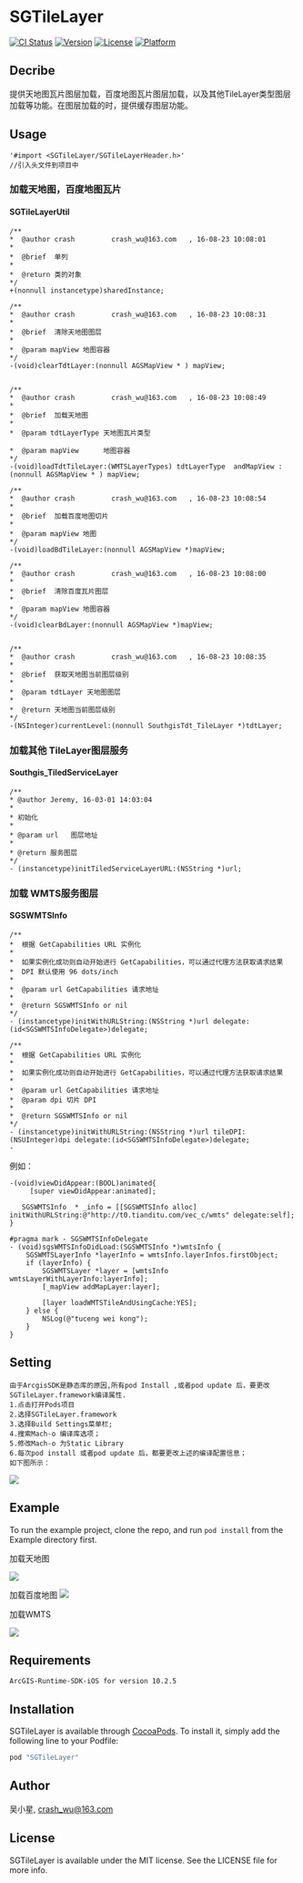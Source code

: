# SGTileLayer

[![CI Status](http://img.shields.io/travis/吴小星/SGTileLayer.svg?style=flat)](https://travis-ci.org/吴小星/SGTileLayer)
[![Version](https://img.shields.io/cocoapods/v/SGTileLayer.svg?style=flat)](http://cocoapods.org/pods/SGTileLayer)
[![License](https://img.shields.io/cocoapods/l/SGTileLayer.svg?style=flat)](http://cocoapods.org/pods/SGTileLayer)
[![Platform](https://img.shields.io/cocoapods/p/SGTileLayer.svg?style=flat)](http://cocoapods.org/pods/SGTileLayer)

## Decribe
提供天地图瓦片图层加载，百度地图瓦片图层加载，以及其他TileLayer类型图层加载等功能。在图层加载的时，提供缓存图层功能。 

## Usage

    '#import <SGTileLayer/SGTileLayerHeader.h>'
    //引入头文件到项目中

### 加载天地图，百度地图瓦片
#### SGTileLayerUtil
    /**
    *  @author crash         crash_wu@163.com   , 16-08-23 10:08:01
    *
    *  @brief  单列
    *
    *  @return 类的对象
    */
    +(nonnull instancetype)sharedInstance;

    /**
    *  @author crash         crash_wu@163.com   , 16-08-23 10:08:31
    *
    *  @brief  清除天地图图层
    *
    *  @param mapView 地图容器
    */
    -(void)clearTdtLayer:(nonnull AGSMapView * ) mapView;


    /**
    *  @author crash         crash_wu@163.com   , 16-08-23 10:08:49
    *
    *  @brief  加载天地图
    *
    *  @param tdtLayerType 天地图瓦片类型

    *  @param mapView      地图容器
    */
    -(void)loadTdtTileLayer:(WMTSLayerTypes) tdtLayerType  andMapView :(nonnull AGSMapView * ) mapView;

    /**
    *  @author crash         crash_wu@163.com   , 16-08-23 10:08:54
    *
    *  @brief  加载百度地图切片
    *
    *  @param mapView 地图
    */
    -(void)loadBdTileLayer:(nonnull AGSMapView *)mapView;

    /**
    *  @author crash         crash_wu@163.com   , 16-08-23 10:08:00
    *
    *  @brief  清除百度瓦片图层
    *
    *  @param mapView 地图容器
    */
    -(void)clearBdLayer:(nonnull AGSMapView *)mapView;


    /**
    *  @author crash         crash_wu@163.com   , 16-08-23 10:08:35
    *
    *  @brief  获取天地图当前图层级别
    *
    *  @param tdtLayer 天地图图层
    *
    *  @return 天地图当前图层级别
    */
    -(NSInteger)currentLevel:(nonnull SouthgisTdt_TileLayer *)tdtLayer;
    
### 加载其他 TileLayer图层服务
#### Southgis_TiledServiceLayer
    /**
    * @author Jeremy, 16-03-01 14:03:04
    *
    * 初始化
    *
    * @param url   图层地址
    *
    * @return 服务图层
    */
    - (instancetype)initTiledServiceLayerURL:(NSString *)url;

### 加载 WMTS服务图层
#### SGSWMTSInfo
    /**
    *  根据 GetCapabilities URL 实例化
    *
    *  如果实例化成功则自动开始进行 GetCapabilities，可以通过代理方法获取请求结果
    *  DPI 默认使用 96 dots/inch
    *
    *  @param url GetCapabilities 请求地址
    *
    *  @return SGSWMTSInfo or nil
    */
    - (instancetype)initWithURLString:(NSString *)url delegate:(id<SGSWMTSInfoDelegate>)delegate;

    /**
    *  根据 GetCapabilities URL 实例化
    *
    *  如果实例化成功则自动开始进行 GetCapabilities，可以通过代理方法获取请求结果
    *
    *  @param url GetCapabilities 请求地址
    *  @param dpi 切片 DPI
    *
    *  @return SGSWMTSInfo or nil
    */
    - (instancetype)initWithURLString:(NSString *)url tileDPI:(NSUInteger)dpi delegate:(id<SGSWMTSInfoDelegate>)delegate;
    - 
例如：

    -(void)viewDidAppear:(BOOL)animated{
    	 [super viewDidAppear:animated];

       SGSWMTSInfo  * _info = [[SGSWMTSInfo alloc] initWithURLString:@"http://t0.tianditu.com/vec_c/wmts" delegate:self];
    }
    
    #pragma mark - SGSWMTSInfoDelegate
    - (void)sgsWMTSInfoDidLoad:(SGSWMTSInfo *)wmtsInfo {
        SGSWMTSLayerInfo *layerInfo = wmtsInfo.layerInfos.firstObject;
        if (layerInfo) {
            SGSWMTSLayer *layer = [wmtsInfo wmtsLayerWithLayerInfo:layerInfo];
            [_mapView addMapLayer:layer];

            [layer loadWMTSTileAndUsingCache:YES];
        } else {
            NSLog(@"tuceng wei kong");
        }
    }
## Setting
    由于ArcgisSDK是静态库的原因,所有pod Install ,或者pod update 后，要更改SGTileLayer.framework编译属性.
    1.点击打开Pods项目
    2.选择SGTileLayer.framework 
    3.选择Build Settings菜单栏;
    4.搜索Mach-o 编译库选项；
    5.修改Mach-o 为Static Library
    6.每次pod install 或者pod update 后，都要更改上述的编译配置信息；
    如下图所示：
    
![](http://images.cnblogs.com/cnblogs_com/crash-wu/875488/o_AAFAA780-2095-467B-B442-F5A3159C2777.png)

     

## Example

To run the example project, clone the repo, and run `pod install` from the Example directory first.

加载天地图

![](http://images.cnblogs.com/cnblogs_com/crash-wu/875488/o_Tdt.gif)

加载百度地图
![](http://images.cnblogs.com/cnblogs_com/crash-wu/875488/o_百度地图.gif)

加载WMTS

![](http://images.cnblogs.com/cnblogs_com/crash-wu/875488/o_SGWTMTS.gif)

## Requirements

    ArcGIS-Runtime-SDK-iOS for version 10.2.5

## Installation

SGTileLayer is available through [CocoaPods](http://cocoapods.org). To install
it, simply add the following line to your Podfile:

```ruby
pod "SGTileLayer"
```

## Author

吴小星, crash_wu@163.com

## License

SGTileLayer is available under the MIT license. See the LICENSE file for more info.
